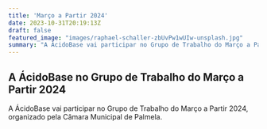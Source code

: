 ```yaml
---
title: 'Março a Partir 2024'
date: 2023-10-31T20:19:13Z
draft: false
featured_image: "images/raphael-schaller-zbUvPw1wUIw-unsplash.jpg"
summary: "A ÁcidoBase vai participar no Grupo de Trabalho do Março a Partir 2024, organizado pela Câmara Municipal de Palmela."
---
```


## A ÁcidoBase no Grupo de Trabalho do Março a Partir 2024
A ÁcidoBase vai participar no Grupo de Trabalho do Março a Partir 2024, organizado pela Câmara Municipal de Palmela. 